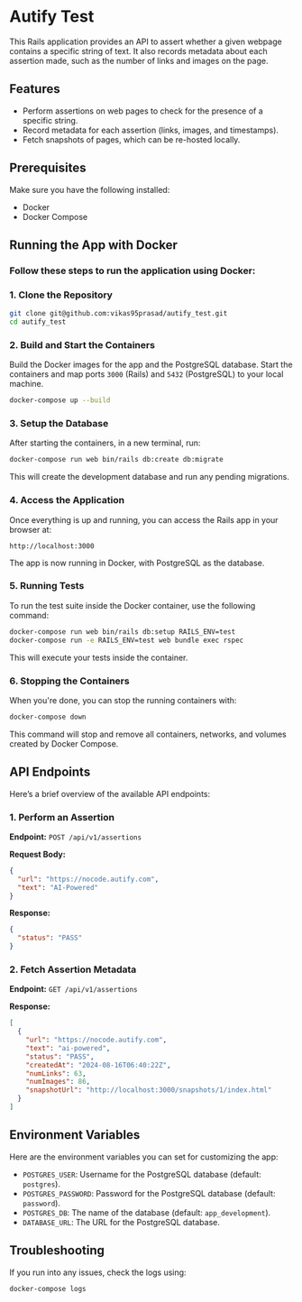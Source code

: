 
# Autify Test

This Rails application provides an API to assert whether a given webpage contains a specific string of text. It also records metadata about each assertion made, such as the number of links and images on the page.

## Features

- Perform assertions on web pages to check for the presence of a specific string.
- Record metadata for each assertion (links, images, and timestamps).
- Fetch snapshots of pages, which can be re-hosted locally.

## Prerequisites

Make sure you have the following installed:

- Docker
- Docker Compose

## Running the App with Docker

### Follow these steps to run the application using Docker:

### 1. Clone the Repository

```bash
git clone git@github.com:vikas95prasad/autify_test.git
cd autify_test
```

### 2. Build and Start the Containers

Build the Docker images for the app and the PostgreSQL database. Start the containers and map ports `3000` (Rails) and `5432` (PostgreSQL) to your local machine.

```bash
docker-compose up --build
```

### 3. Setup the Database

After starting the containers, in a new terminal, run:

```bash
docker-compose run web bin/rails db:create db:migrate
```

This will create the development database and run any pending migrations.

### 4. Access the Application

Once everything is up and running, you can access the Rails app in your browser at:

```bas
http://localhost:3000
```

The app is now running in Docker, with PostgreSQL as the database.

### 5. Running Tests

To run the test suite inside the Docker container, use the following command:

```bash
docker-compose run web bin/rails db:setup RAILS_ENV=test
docker-compose run -e RAILS_ENV=test web bundle exec rspec
```

This will execute your tests inside the container.

### 6. Stopping the Containers

When you're done, you can stop the running containers with:

```bash
docker-compose down
```

This command will stop and remove all containers, networks, and volumes created by Docker Compose.

## API Endpoints

Here’s a brief overview of the available API endpoints:

### 1. Perform an Assertion

**Endpoint:** `POST /api/v1/assertions`

**Request Body:**

```json
{
  "url": "https://nocode.autify.com",
  "text": "AI-Powered"
}
```

**Response:**

```json
{
  "status": "PASS"
}
```

### 2. Fetch Assertion Metadata

**Endpoint:** `GET /api/v1/assertions`

**Response:**

```json
[
  {
    "url": "https://nocode.autify.com",
    "text": "ai-powered",
    "status": "PASS",
    "createdAt": "2024-08-16T06:40:22Z",
    "numLinks": 63,
    "numImages": 86,
    "snapshotUrl": "http://localhost:3000/snapshots/1/index.html"
  }
]
```

## Environment Variables

Here are the environment variables you can set for customizing the app:

- `POSTGRES_USER`: Username for the PostgreSQL database (default: `postgres`).
- `POSTGRES_PASSWORD`: Password for the PostgreSQL database (default: `password`).
- `POSTGRES_DB`: The name of the database (default: `app_development`).
- `DATABASE_URL`: The URL for the PostgreSQL database.

## Troubleshooting

If you run into any issues, check the logs using:

```bash
docker-compose logs
```
